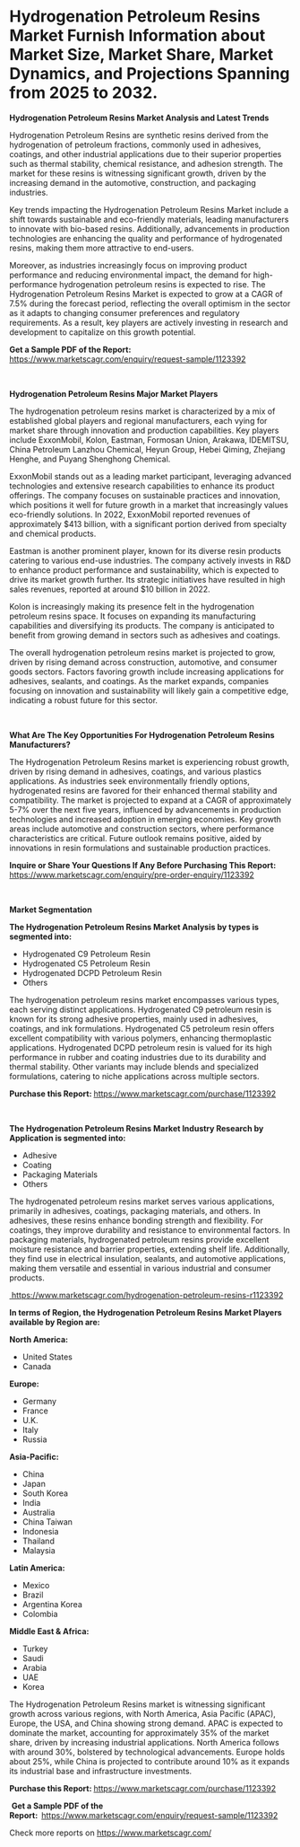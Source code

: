 <p><h1>Hydrogenation Petroleum Resins Market Furnish Information about Market Size, Market Share, Market Dynamics, and Projections Spanning from 2025 to 2032.</h1></p><p><strong>Hydrogenation Petroleum Resins Market Analysis and Latest Trends</strong></p>
<p><p>Hydrogenation Petroleum Resins are synthetic resins derived from the hydrogenation of petroleum fractions, commonly used in adhesives, coatings, and other industrial applications due to their superior properties such as thermal stability, chemical resistance, and adhesion strength. The market for these resins is witnessing significant growth, driven by the increasing demand in the automotive, construction, and packaging industries. </p><p>Key trends impacting the Hydrogenation Petroleum Resins Market include a shift towards sustainable and eco-friendly materials, leading manufacturers to innovate with bio-based resins. Additionally, advancements in production technologies are enhancing the quality and performance of hydrogenated resins, making them more attractive to end-users. </p><p>Moreover, as industries increasingly focus on improving product performance and reducing environmental impact, the demand for high-performance hydrogenation petroleum resins is expected to rise. The Hydrogenation Petroleum Resins Market is expected to grow at a CAGR of 7.5% during the forecast period, reflecting the overall optimism in the sector as it adapts to changing consumer preferences and regulatory requirements. As a result, key players are actively investing in research and development to capitalize on this growth potential.</p></p>
<p><strong>Get a Sample PDF of the Report:&nbsp;</strong> <a href="https://www.marketscagr.com/enquiry/request-sample/1123392?utm_campaign=2483&utm_medium=2&utm_source=Github&utm_content=ia&utm_term=04042025&utm_id=hydrogenation-petroleum-resins">https://www.marketscagr.com/enquiry/request-sample/1123392</a></p>
<p>&nbsp;</p>
<p><strong>Hydrogenation Petroleum Resins Major Market Players</strong></p>
<p><p>The hydrogenation petroleum resins market is characterized by a mix of established global players and regional manufacturers, each vying for market share through innovation and production capabilities. Key players include ExxonMobil, Kolon, Eastman, Formosan Union, Arakawa, IDEMITSU, China Petroleum Lanzhou Chemical, Heyun Group, Hebei Qiming, Zhejiang Henghe, and Puyang Shenghong Chemical.</p><p>ExxonMobil stands out as a leading market participant, leveraging advanced technologies and extensive research capabilities to enhance its product offerings. The company focuses on sustainable practices and innovation, which positions it well for future growth in a market that increasingly values eco-friendly solutions. In 2022, ExxonMobil reported revenues of approximately $413 billion, with a significant portion derived from specialty and chemical products.</p><p>Eastman is another prominent player, known for its diverse resin products catering to various end-use industries. The company actively invests in R&D to enhance product performance and sustainability, which is expected to drive its market growth further. Its strategic initiatives have resulted in high sales revenues, reported at around $10 billion in 2022.</p><p>Kolon is increasingly making its presence felt in the hydrogenation petroleum resins space. It focuses on expanding its manufacturing capabilities and diversifying its products. The company is anticipated to benefit from growing demand in sectors such as adhesives and coatings.</p><p>The overall hydrogenation petroleum resins market is projected to grow, driven by rising demand across construction, automotive, and consumer goods sectors. Factors favoring growth include increasing applications for adhesives, sealants, and coatings. As the market expands, companies focusing on innovation and sustainability will likely gain a competitive edge, indicating a robust future for this sector.</p></p>
<p>&nbsp;</p>
<p><strong>What Are The Key Opportunities For Hydrogenation Petroleum Resins Manufacturers?</strong></p>
<p><p>The Hydrogenation Petroleum Resins market is experiencing robust growth, driven by rising demand in adhesives, coatings, and various plastics applications. As industries seek environmentally friendly options, hydrogenated resins are favored for their enhanced thermal stability and compatibility. The market is projected to expand at a CAGR of approximately 5-7% over the next five years, influenced by advancements in production technologies and increased adoption in emerging economies. Key growth areas include automotive and construction sectors, where performance characteristics are critical. Future outlook remains positive, aided by innovations in resin formulations and sustainable production practices.</p></p>
<p><strong>Inquire or Share Your Questions If Any Before Purchasing This Report:</strong> <a href="https://www.marketscagr.com/enquiry/pre-order-enquiry/1123392?utm_campaign=2483&utm_medium=2&utm_source=Github&utm_content=ia&utm_term=04042025&utm_id=hydrogenation-petroleum-resins">https://www.marketscagr.com/enquiry/pre-order-enquiry/1123392</a></p>
<p>&nbsp;</p>
<p><strong>Market Segmentation</strong></p>
<p><strong>The Hydrogenation Petroleum Resins Market Analysis by types is segmented into:</strong></p>
<p><ul><li>Hydrogenated C9 Petroleum Resin</li><li>Hydrogenated C5 Petroleum Resin</li><li>Hydrogenated DCPD Petroleum Resin</li><li>Others</li></ul></p>
<p><p>The hydrogenation petroleum resins market encompasses various types, each serving distinct applications. Hydrogenated C9 petroleum resin is known for its strong adhesive properties, mainly used in adhesives, coatings, and ink formulations. Hydrogenated C5 petroleum resin offers excellent compatibility with various polymers, enhancing thermoplastic applications. Hydrogenated DCPD petroleum resin is valued for its high performance in rubber and coating industries due to its durability and thermal stability. Other variants may include blends and specialized formulations, catering to niche applications across multiple sectors.</p></p>
<p><strong>Purchase this Report:&nbsp;</strong><a href="https://www.marketscagr.com/purchase/1123392?utm_campaign=2483&utm_medium=2&utm_source=Github&utm_content=ia&utm_term=04042025&utm_id=hydrogenation-petroleum-resins">https://www.marketscagr.com/purchase/1123392</a></p>
<p>&nbsp;</p>
<p><strong>The Hydrogenation Petroleum Resins Market Industry Research by Application is segmented into:</strong></p>
<p><ul><li>Adhesive</li><li>Coating</li><li>Packaging Materials</li><li>Others</li></ul></p>
<p><p>The hydrogenated petroleum resins market serves various applications, primarily in adhesives, coatings, packaging materials, and others. In adhesives, these resins enhance bonding strength and flexibility. For coatings, they improve durability and resistance to environmental factors. In packaging materials, hydrogenated petroleum resins provide excellent moisture resistance and barrier properties, extending shelf life. Additionally, they find use in electrical insulation, sealants, and automotive applications, making them versatile and essential in various industrial and consumer products.</p></p>
<p><a href="https://www.marketscagr.com/hydrogenation-petroleum-resins-r1123392?utm_campaign=2483&utm_medium=2&utm_source=Github&utm_content=ia&utm_term=04042025&utm_id=hydrogenation-petroleum-resins">&nbsp;https://www.marketscagr.com/hydrogenation-petroleum-resins-r1123392</a></p>
<p><strong>In terms of Region, the Hydrogenation Petroleum Resins Market Players available by Region are:</strong></p>
<p>
    <p> <strong> North America: </strong>
        <ul>
            <li>United States</li>
            <li>Canada</li>
        </ul>
        </p> 
    <p> <strong> Europe: </strong>
        <ul>
            <li>Germany</li>
            <li>France</li>
            <li>U.K.</li>
            <li>Italy</li>
            <li>Russia</li>
        </ul>
        </p> 
    <p> <strong> Asia-Pacific: </strong>
        <ul>
            <li>China</li>
            <li>Japan</li>
            <li>South Korea</li>
            <li>India</li>
            <li>Australia</li>
            <li>China Taiwan</li>
            <li>Indonesia</li>
            <li>Thailand</li>
            <li>Malaysia</li>
        </ul>
        </p> 
    <p> <strong> Latin America: </strong>
        <ul>
            <li>Mexico</li>
            <li>Brazil</li>
            <li>Argentina Korea</li>
            <li>Colombia</li>
        </ul>
        </p> 
    <p> <strong> Middle East & Africa: </strong>
        <ul>
            <li>Turkey</li>
            <li>Saudi</li>
            <li>Arabia</li>
            <li>UAE</li>
            <li>Korea</li>
        </ul>
    </p>
    </p>
<p><p>The Hydrogenation Petroleum Resins market is witnessing significant growth across various regions, with North America, Asia Pacific (APAC), Europe, the USA, and China showing strong demand. APAC is expected to dominate the market, accounting for approximately 35% of the market share, driven by increasing industrial applications. North America follows with around 30%, bolstered by technological advancements. Europe holds about 25%, while China is projected to contribute around 10% as it expands its industrial base and infrastructure investments.</p></p>
<p><strong>Purchase this Report: </strong><a href="https://www.marketscagr.com/purchase/1123392?utm_campaign=2483&utm_medium=2&utm_source=Github&utm_content=ia&utm_term=04042025&utm_id=hydrogenation-petroleum-resins">https://www.marketscagr.com/purchase/1123392</a></p>
<p>&nbsp;<strong>Get a Sample PDF of the Report:&nbsp;&nbsp;</strong><a href="https://www.marketscagr.com/enquiry/request-sample/1123392?utm_campaign=2483&utm_medium=2&utm_source=Github&utm_content=ia&utm_term=04042025&utm_id=hydrogenation-petroleum-resins">https://www.marketscagr.com/enquiry/request-sample/1123392</a></p>
<p><strong></strong></p>
<p>Check more reports on <a href="https://www.marketscagr.com/?utm_campaign=2483&utm_medium=2&utm_source=Github&utm_content=ia&utm_term=04042025&utm_id=hydrogenation-petroleum-resins">https://www.marketscagr.com/</a></p>